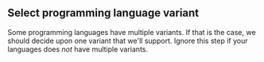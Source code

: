 ## Select programming language variant

Some programming languages have multiple variants.
If that is the case, we should decide upon one variant that we'll support.
Ignore this step if your languages does _not_ have multiple variants.
